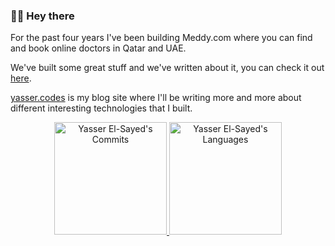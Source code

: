### 👋🏼 Hey there

For the past four years I've been building Meddy.com where you can find and book online doctors in Qatar and UAE. 

We've built some great stuff and we've written about it, you can check it out [here](https://medium.com/swlh/scaling-our-aws-infrastructure-9e64e6817b8c).

[yasser.codes](https://yasser.codes) is my blog site where I'll be writing more and more about different interesting technologies that I built.

<p align="center">
   <a href="https://github.com/yelsayed">
    <img height="180em" src="https://github-readme-stats-eight-theta.vercel.app/api?username=yelsayed" alt="Yasser El-Sayed's Commits"/>
    <img height="180em" src="https://github-readme-stats.vercel.app/api/top-langs/?username=yelsayed&show_icons=true&theme=dark&layout=compact&exclude_repo=nba-stats-codeigniter&hide=css,html" alt="Yasser El-Sayed's Languages" />
  </a>
</p>
